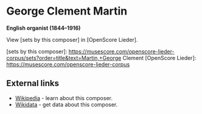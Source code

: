 # George Clement Martin

__English organist (1844–1916)__

View [sets by this composer] in [OpenScore Lieder].

[sets by this composer]: https://musescore.com/openscore-lieder-corpus/sets?order=title&text=Martin,+George Clement
[OpenScore Lieder]: https://musescore.com/openscore-lieder-corpus

## External links

- [Wikipedia](https://en.wikipedia.org/wiki/George_Martin_(organist)) - learn about this composer.
- [Wikidata](https://www.wikidata.org/wiki/Q5537967) - get data about this composer.